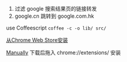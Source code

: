 1. 过滤 google 搜索结果页的链接转发
2. google.cn 跳转到 google.com.hk


use Coffeescript
`coffee -c -o lib/ src/`

[从Chrome Web Store安装](https://chrome.google.com/webstore/detail/google-search-direct-link/mekpgmgiapjndagadmfeielplhhbanhp)

[Manually](https://github.com/downloads/iuhoay/google-search-filter/google-search-filter.crx)
下载后拖入 chrome://extensions/ 安装